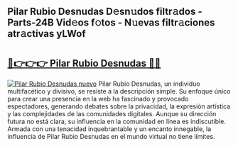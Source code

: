 ## Pilar Rubio Desnudas D𝚎sn𝚞dos filtr𝚊dos - Parts-24B Vid𝚎os f𝚘tos - N𝚞evas filtr𝚊ciones atr𝚊ctivas yLWof

# <h2><a href="http://mbczo66.tromn.icu/?c=Pilar+Rubio+Desnudas">🔗👉👉👉 Pilar Rubio Desnudas 🔗🔗</a></h2>

[![Pilar Rubio Desnudas nuevo](https://i.imgur.com/pEAQMta.gif)](http://mbczo66.tromn.icu/?c=Pilar+Rubio+Desnudas)
Pilar Rubio Desnudas, un individuo multifacético y divisivo, se resiste a la descripción simple. Su enfoque único para crear una presencia en la web ha fascinado y provocado espectadores, generando debates sobre la privacidad, la expresión artística y las complejidades de las comunidades digitales. Aunque su dirección futura no está clara, su influencia en la comunidad en línea es indiscutible. Armada con una tenacidad inquebrantable y un encanto innegable, la influencia de Pilar Rubio Desnudas en el mundo virtual no tiene límites.
